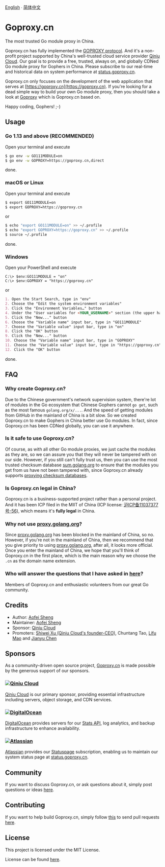 [English](README.md) ∙ [简体中文](README.zh-CN.md)

# Goproxy.cn

The most trusted Go module proxy in China.

Goproxy.cn has fully implemented the
[GOPROXY protocol](https://go.dev/ref/mod#goproxy-protocol). And it's a
non-profit project supported by China's well-trusted cloud service provider
[Qiniu Cloud](https://www.qiniu.com/en). Our goal is to provide a free, trusted,
always on, and globally CDNed Go module proxy for Gophers in China. Please
subscribe to our real-time and historical data on system performance at
[status.goproxy.cn](https://status.goproxy.cn).

Goproxy.cn only focuses on the development of the web application that serves at
[https://goproxy.cn](https://goproxy.cn). If you're looking for a dead simple
way to build your own Go module proxy, then you should take a look at
[Goproxy](https://github.com/goproxy/goproxy) which is Goproxy.cn based on.

Happy coding, Gophers! ;-)

## Usage

### Go 1.13 and above (RECOMMENDED)

Open your terminal and execute

```bash
$ go env -w GO111MODULE=on
$ go env -w GOPROXY=https://goproxy.cn,direct
```

done.

### macOS or Linux

Open your terminal and execute

```bash
$ export GO111MODULE=on
$ export GOPROXY=https://goproxy.cn
```

or

```bash
$ echo "export GO111MODULE=on" >> ~/.profile
$ echo "export GOPROXY=https://goproxy.cn" >> ~/.profile
$ source ~/.profile
```

done.

### Windows

Open your PowerShell and execute

```poweshell
C:\> $env:GO111MODULE = "on"
C:\> $env:GOPROXY = "https://goproxy.cn"
```

or

```md
1. Open the Start Search, type in "env"
2. Choose the "Edit the system environment variables"
3. Click the "Environment Variables…" button
4. Under the "User variables for <YOUR_USERNAME>" section (the upper half)
5. Click the "New..." button
6. Choose the "Variable name" input bar, type in "GO111MODULE"
7. Choose the "Variable value" input bar, type in "on"
8. Click the "OK" button
9. Click the "New..." button
10. Choose the "Variable name" input bar, type in "GOPROXY"
11. Choose the "Variable value" input bar, type in "https://goproxy.cn"
12. Click the "OK" button
```

done.

## FAQ

### Why create Goproxy.cn?

Due to the Chinese government's network supervision system, there're lot of
modules in the Go ecosystem that Chinese Gophers cannot `go get`, such as the
most famous `golang.org/x/...`. And the speed of getting modules from GitHub in
the mainland of China is a bit slow. So we created Goproxy.cn to make Gophers
in China better use Go modules. In fact, since Goproxy.cn has been CDNed
globally, you can use it anywhere.

### Is it safe to use Goproxy.cn?

Of course, as with all other Go module proxies, we just cache the modules as
they are, so we can assure you that they will never be tampered with on our
side. However, if you still can't fully trust us, then you can use the most
trusted checksum database [sum.golang.org](https://sum.golang.org) to ensure
that the modules you get from us have not been tampered with, since Goproxy.cn
already supports
[proxying checksum databases](https://go.dev/design/25530-sumdb#proxying-a-checksum-database).

### Is Goproxy.cn legal in China?

Goproxy.cn is a business-supported project rather than a personal project. And
it has been ICP filed in the MIIT of China (ICP license:
[沪ICP备11037377号-56](https://beian.miit.gov.cn)), which means it's **fully
legal** in China.

### Why not use [proxy.golang.org](https://proxy.golang.org)?

Since [proxy.golang.org](https://proxy.golang.org) has been blocked in the
mainland of China, so no. However, if you're not in the mainland of China, then
we recommend that you give priority to using
[proxy.golang.org](https://proxy.golang.org), after all, it looks more official.
Once you enter the mainland of China, we hope that you'll think of Goproxy.cn in
the first place, which is the main reason why we choose the `.cn` as the domain
name extension.

### Who will answer the questions that I have asked in [here](https://github.com/goproxy/goproxy.cn/issues/new?assignees=&labels=&template=new-question.md&title=Question%3A+)?

Members of Goproxy.cn and enthusiastic volunteers from our great Go community.

## Credits

* Author: [Aofei Sheng](https://aofeisheng.com)
* Maintainer: [Aofei Sheng](https://aofeisheng.com)
* Sponsor: [Qiniu Cloud](https://www.qiniu.com/en)
* Promoters: [Shiwei Xu (Qiniu Cloud's founder-CEO)](https://baike.baidu.com/item/许式伟), Chuntang Tao, [Lifu Mao](https://github.com/forrest-mao) and [Jianyu Chen](https://github.com/eddycjy)

## Sponsors

As a community-driven open source project, [Goproxy.cn](https://goproxy.cn) is made possible by the generous support of our sponsors.

### [![Qiniu Cloud](https://github.com/user-attachments/assets/8eeedef5-8b59-4bd5-abc9-1231631ae580)](https://www.qiniu.com/en)

[Qiniu Cloud](https://www.qiniu.com/en) is our primary sponsor, providing essential infrastructure including servers, object storage, and CDN services.

### [![DigitalOcean](https://github.com/user-attachments/assets/95bd1397-9415-4d46-a7e5-16a5fb825982)](https://www.digitalocean.com)

[DigitalOcean](https://www.digitalocean.com) provides servers for our [Stats API](https://goproxy.cn/stats), log analytics, and backup infrastructure to enhance availability.

### [![Atlassian](https://github.com/user-attachments/assets/5f12924b-17be-4f37-8a80-376cc556a873)](https://www.atlassian.com)

[Atlassian](https://www.atlassian.com) provides our [Statuspage](https://www.atlassian.com/software/statuspage) subscription, enabling us to maintain our system status page at [status.goproxy.cn](https://status.goproxy.cn).

## Community

If you want to discuss Goproxy.cn, or ask questions about it, simply post
questions or ideas [here](https://github.com/goproxy/goproxy.cn/issues).

## Contributing

If you want to help build Goproxy.cn, simply follow
[this](https://github.com/goproxy/goproxy.cn/wiki/Contributing) to send pull
requests [here](https://github.com/goproxy/goproxy.cn/pulls).

## License

This project is licensed under the MIT License.

License can be found [here](LICENSE).

